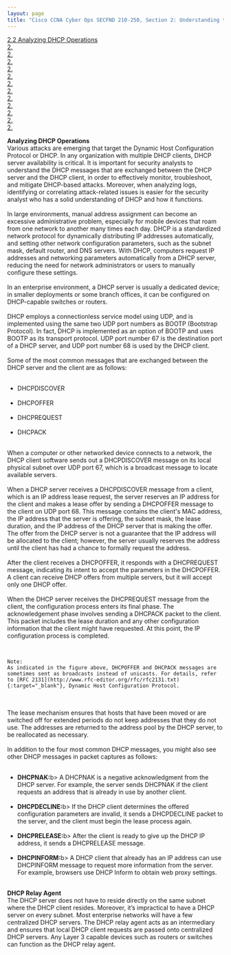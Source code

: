 ```yaml
---
layout: page
title: "Cisco CCNA Cyber Ops SECFND 210-250, Section 2: Understanding the Network Infrastructure"
---
```


<a href="#Analyzing DHCP Operations">2.2 Analyzing DHCP Operations</a><br>
<a href="#">2.</a><br>
<a href="#">2.</a><br>
<a href="#">2.</a><br>
<a href="#">2.</a><br>
<a href="#">2.</a><br>
<a href="#">2.</a><br>
<a href="#">2.</a><br>
<a href="#">2.</a><br>
<a href="#">2.</a><br>
<a href="#">2.</a><br>
<a href="#">2.</a><br>
<a href="#">2.</a><br>


<a name=""></a>
<a name=""></a>
<a name=""></a>
<a name=""></a>
<a name=""></a>
<a name=""></a>
<a name=""></a>
<a name=""></a>
<a name=""></a>
<a name=""></a>
<a name=""></a>

<a name="Analyzing DHCP Operations"></a>
<b>Analyzing DHCP Operations</b><br>
Various attacks are emerging that target the Dynamic Host Configuration Protocol or DHCP. In any organization with multiple DHCP clients, DHCP server availability is critical. It is important for security analysts to understand the DHCP messages that are exchanged between the DHCP server and the DHCP client, in order to effectively monitor, troubleshoot, and mitigate DHCP-based attacks. Moreover, when analyzing logs, identifying or correlating attack-related issues is easier for the security analyst who has a solid understanding of DHCP and how it functions.<br>
<br>
In large environments, manual address assignment can become an excessive administrative problem, especially for mobile devices that roam from one network to another many times each day. DHCP is a standardized network protocol for dynamically distributing IP addresses automatically, and setting other network configuration parameters, such as the subnet mask, default router, and DNS servers. With DHCP, computers request IP addresses and networking parameters automatically from a DHCP server, reducing the need for network administrators or users to manually configure these settings.<br>
<br>
In an enterprise environment, a DHCP server is usually a dedicated device; in smaller deployments or some branch offices, it can be configured on DHCP-capable switches or routers.<br>
<br>
DHCP employs a connectionless service model using UDP, and is implemented using the same two UDP port numbers as BOOTP (Bootstrap Protocol). In fact, DHCP is implemented as an option of BOOTP and uses BOOTP as its transport protocol. UDP port number 67 is the destination port of a DHCP server, and UDP port number 68 is used by the DHCP client.<br>
<br>
<img src="https://cjs6891.github.io/el7_blog/public/img/1514583034.png" alt="" style="">
<br>
Some of the most common messages that are exchanged between the DHCP server and the client are as follows:<br>
<br>
<ul>
<li>DHCPDISCOVER</li><br>
<li>DHCPOFFER</li><br>
<li>DHCPREQUEST</li><br>
<li>DHCPACK</li>
</ul>
<br>
When a computer or other networked device connects to a network, the DHCP client software sends out a DHCPDISCOVER message on its local physical subnet over UDP port 67, which is a broadcast message to locate available servers.<br>
<br>
When a DHCP server receives a DHCPDISCOVER message from a client, which is an IP address lease request, the server reserves an IP address for the client and makes a lease offer by sending a DHCPOFFER message to the client on UDP port 68. This message contains the client's MAC address, the IP address that the server is offering, the subnet mask, the lease duration, and the IP address of the DHCP server that is making the offer. The offer from the DHCP server is not a guarantee that the IP address will be allocated to the client; however, the server usually reserves the address until the client has had a chance to formally request the address.<br>
<br>
After the client receives a DHCPOFFER, it responds with a DHCPREQUEST message, indicating its intent to accept the parameters in the DHCPOFFER. A client can receive DHCP offers from multiple servers, but it will accept only one DHCP offer.<br>
<br>
When the DHCP server receives the DHCPREQUEST message from the client, the configuration process enters its final phase. The acknowledgement phase involves sending a DHCPACK packet to the client. This packet includes the lease duration and any other configuration information that the client might have requested. At this point, the IP configuration process is completed.<br>
<br>
<pre>
<code>
Note:
As indicated in the figure above, DHCPOFFER and DHCPACK messages are sometimes sent as broadcasts instead of unicasts. For details, refer to [RFC 2131](http://www.rfc-editor.org/rfc/rfc2131.txt){:target="_blank"}, Dynamic Host Configuration Protocol.
</code>
</pre>
<br>
The lease mechanism ensures that hosts that have been moved or are switched off for extended periods do not keep addresses that they do not use. The addresses are returned to the address pool by the DHCP server, to be reallocated as necessary.<br>
<br>
In addition to the four most common DHCP messages, you might also see other DHCP messages in packet captures as follows:<br>
<br>
<ul>
<li><b>DHCPNAK:</b>b> A DHCPNAK is a negative acknowledgment from the DHCP server. For example, the server sends DHCPNAK if the client requests an address that is already in use by another client.</li><br>
<li><b>DHCPDECLINE:</b>b> If the DHCP client determines the offered configuration parameters are invalid, it sends a DHCPDECLINE packet to the server, and the client must begin the lease process again.</li><br>
<li><b>DHCPRELEASE:</b>b> After the client is ready to give up the DHCP IP address, it sends a DHCPRELEASE message.</li><br>
<li><b>DHCPINFORM:</b>b> A DHCP client that already has an IP address can use DHCPINFORM message to request more information from the server. For example, browsers use DHCP Inform to obtain web proxy settings.</li>
</ul>
<br>
<b>DHCP Relay Agent</b><br>
The DHCP server does not have to reside directly on the same subnet where the DHCP client resides. Moreover, it’s impractical to have a DHCP server on every subnet. Most enterprise networks will have a few centralized DHCP servers. The DHCP relay agent acts as an intermediary and ensures that local DHCP client requests are passed onto centralized DHCP servers. Any Layer 3 capable devices such as routers or switches can function as the DHCP relay agent.<br>
<br>